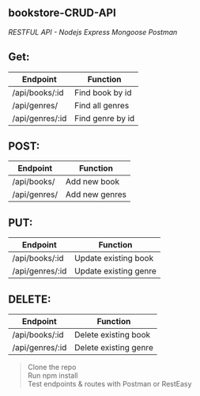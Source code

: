 ## bookstore-CRUD-API
*RESTFUL API - Nodejs Express Mongoose Postman*
## Get:
| Endpoint | Function |
| --- | --- |
| /api/books/:id | Find book by id |
| /api/genres/ | Find all genres |
| /api/genres/:id | Find genre by id |
## POST:
| Endpoint | Function |
| --- | --- |
| /api/books/ | Add new book |
| /api/genres/ | Add new genres |
## PUT:
| Endpoint | Function |
| --- | --- |
| /api/books/:id | Update existing book |
| /api/genres/:id | Update existing genre |
## DELETE:
| Endpoint | Function |
| --- | --- |
| /api/books/:id | Delete existing book |
| /api/genres/:id | Delete existing genre |

> Clone the repo<br/>
> Run npm install<br/>
> Test endpoints & routes with Postman or RestEasy
